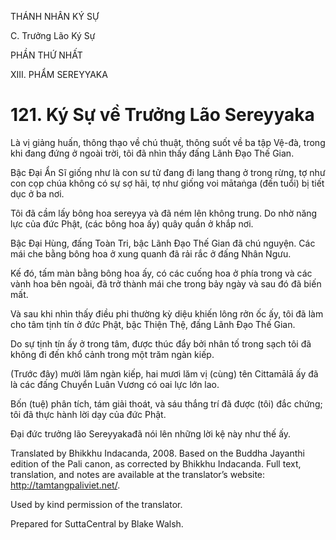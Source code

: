 THÁNH NHÂN KÝ SỰ

C. Trưởng Lão Ký Sự

PHẦN THỨ NHẤT

XIII. PHẨM SEREYYAKA

# 121\. Ký Sự về Trưởng Lão Sereyyaka

Là vị giảng huấn, thông thạo về chú thuật, thông suốt về ba tập Vệ-đà, trong khi đang đứng ở ngoài trời, tôi đã nhìn thấy đấng Lãnh Đạo Thế Gian.

Bậc Đại Ẩn Sĩ giống như là con sư tử đang đi lang thang ở trong rừng, tợ như con cọp chúa không có sự sợ hãi, tợ như giống voi mātaṅga (đến tuổi) bị tiết dục ở ba nơi.

Tôi đã cầm lấy bông hoa sereyya và đã ném lên không trung. Do nhờ năng lực của đức Phật, (các bông hoa ấy) quây quần ở khắp nơi.

Bậc Đại Hùng, đấng Toàn Tri, bậc Lãnh Đạo Thế Gian đã chú nguyện. Các mái che bằng bông hoa ở xung quanh đã rải rắc ở đấng Nhân Ngưu.

Kế đó, tấm màn bằng bông hoa ấy, có các cuống hoa ở phía trong và các vành hoa bên ngoài, đã trở thành mái che trong bảy ngày và sau đó đã biến mất.

Và sau khi nhìn thấy điều phi thường kỳ diệu khiến lông rởn ốc ấy, tôi đã làm cho tâm tịnh tín ở đức Phật, bậc Thiện Thệ, đấng Lãnh Đạo Thế Gian.

Do sự tịnh tín ấy ở trong tâm, được thúc đẩy bởi nhân tố trong sạch tôi đã không đi đến khổ cảnh trong một trăm ngàn kiếp.

(Trước đây) mười lăm ngàn kiếp, hai mươi lăm vị (cùng) tên Cittamālā ấy đã là các đấng Chuyển Luân Vương có oai lực lớn lao.

Bốn (tuệ) phân tích, tám giải thoát, và sáu thắng trí đã được (tôi) đắc chứng; tôi đã thực hành lời dạy của đức Phật.

Đại đức trưởng lão Sereyyakađã nói lên những lời kệ này như thế ấy.

Translated by Bhikkhu Indacanda, 2008. Based on the Buddha Jayanthi edition of the Pali canon, as corrected by Bhikkhu Indacanda. Full text, translation, and notes are available at the translator’s website: http://tamtangpaliviet.net/.

Used by kind permission of the translator.

Prepared for SuttaCentral by Blake Walsh.